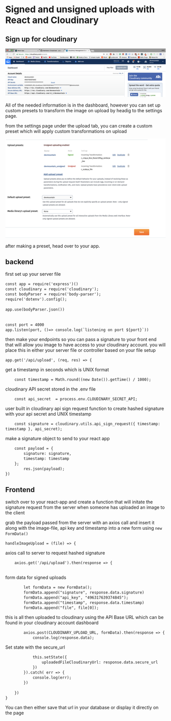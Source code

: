 # Signed and unsigned uploads with React and Cloudinary

## Sign up for cloudinary


![alt text](./src/media/signup.png "sign up for cloudinary")

All of the needed information is in the dashboard, however you can set up custom presets to transform the image on upload by headig to the settings page.

from the settings page under the upload tab, you can create a custom preset which will apply custom transformations on upload

![alt text](./src/media/preset1.png "sign up for cloudinary")

after making a preset, head over to your app.

## backend
first set up your server file

```
const app = require('express')()
const cloudinary = require('cloudinary');
const bodyParser = require('body-parser');
require('dotenv').config();

app.use(bodyParser.json())


const port = 4000
app.listen(port, ()=> console.log(`listening on port ${port}`))
```

then make your endpoints so you can pass a signature to your front end that will allow you image to have access to your cloudinary account. you will place this in either your server file or controller based on your file setup

```
app.get('/api/upload', (req, res) => {

```

get a timestamp in seconds which is UNIX format
```
    const timestamp = Math.round((new Date()).getTime() / 1000);
```
cloudinary API secret stored in the .env file
```
    const api_secret  = process.env.CLOUDINARY_SECRET_API;
```
user built in cloudinary api sign request function to  create hashed signature with your api secret and UNIX timestamp
```
    const signature = cloudinary.utils.api_sign_request({ timestamp: timestamp }, api_secret);
```
make a signature object to send to your react app
```
    const payload = {
        signature: signature,
        timestamp: timestamp
    };
        res.json(payload);
})
```


## Frontend

switch over to your react-app and create a function that will initate the signature request from the server when someone has uploaded an image to the client

grab the payload passed from the server with an axios call and insert it along with the image-file, api key and timestamp into a new form using `new FormData()`

```
handleImageUpload = (file) => {
```
axios call to server to request hashed signature
```
    axios.get('/api/upload').then(response => {
        
 ```       
form data for signed uploads
```
        let formData = new FormData();
        formData.append("signature", response.data.signature)
        formData.append("api_key", "496317639374845");
        formData.append("timestamp", response.data.timestamp)
        formData.append("file", file[0]);
```

this is all then uploaded to cloudinary using the API Base URL which can be found in your cloudinary account dashboard 

```
        axios.post(CLOUDINARY_UPLOAD_URL, formData).then(response => {
            console.log(response.data);
```
Set state with the secure_url
```
            this.setState({
                uploadedFileCloudinaryUrl: response.data.secure_url
            })
        }).catch( err => {
            console.log(err);
        })
        
    })
}
```

You can then either save that url in your database or display it directly on the page


